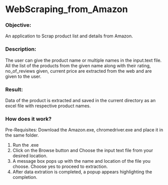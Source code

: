 # WebScraping_from_Amazon

### Objective:
An application to Scrap product list and details from Amazon.

### Description:
The user can give the product name or multiple names in the input.text file.
All the list of the products from the given name along with their rating, no_of_reviews given, current price are extracted from the web and are given to the user.

### Result:
Data of the product is extracted and saved in the current directory as an excel file with respective product names.

### How does it work?
Pre-Requisites: Download the Amazon.exe, chromedriver.exe and place it in the same folder.
1. Run the .exe
2. Click on the Browse button and Choose the input text file from your desired location.
3. A message box pops up with the name and location of the file you choose. Choose yes to proceed to extraction.
4. After data extration is completed, a popup appears highlighting the completion.

